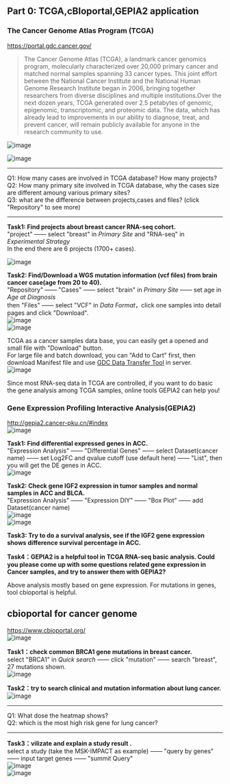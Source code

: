 ## Part 0: TCGA,cBIoportal,GEPIA2 application

### The Cancer Genome Atlas Program (TCGA)  
https://portal.gdc.cancer.gov/   
>The Cancer Genome Atlas (TCGA), a landmark cancer genomics program, molecularly characterized over 20,000 primary cancer and matched normal samples spanning 33 cancer types. This joint effort between the National Cancer Institute and the National Human Genome Research Institute began in 2006, bringing together researchers from diverse disciplines and multiple institutions.Over the next dozen years, TCGA generated over 2.5 petabytes of genomic, epigenomic, transcriptomic, and proteomic data. The data, which has already lead to improvements in our ability to diagnose, treat, and prevent cancer, will remain publicly available for anyone in the research community to use.   

![image](https://github.com/leiwaaping/bioinformatic-basic-practices/blob/main/pics/TCGA1.png)   

![image](https://github.com/leiwaaping/bioinformatic-basic-practices/blob/main/pics/TCGA2.png)

******************************************************** 

Q1: How many cases are involved in TCGA database? How many projects?  
Q2: How many primary site involved in TCGA database, why the cases size are different amoung various primary sites?   
Q3: what are the difference between projects,cases and files?  (click "Repository" to see more)  

***********************************************************  

**Task1: Find projects about breast cancer RNA-seq cohort.**  
"project" —— select "breast" in *Primary Site* and "RNA-seq" in *Experimental Strategy*  
In the end there are 6 projects (1700+ cases).

![image](https://github.com/leiwaaping/bioinformatic-basic-practices/blob/main/pics/TCGA3.png)  

**Task2: Find/Download a WGS mutation information (vcf files) from brain cancer case(age from 20 to 40).**  
"Repository" —— "Cases" —— select "brain" in *Primary Site* —— set age in *Age at Diagnosis*    
then "Files" —— select "VCF" in *Data Format*，click one samples into detail pages and click "Download".  
![image](https://github.com/leiwaaping/bioinformatic-basic-practices/blob/main/pics/TCGA4.png)  
![image](https://github.com/leiwaaping/bioinformatic-basic-practices/blob/main/pics/TCGA5.png)  

TCGA as a cancer samples data base, you can easily get a opened and small file with "Download" button.  
For large file and batch download, you can "Add to Cart" first, then download Manifest file and use [GDC Data Transfer Tool](https://gdc.cancer.gov/access-data/gdc-data-transfer-tool) in server.  
![image](https://github.com/leiwaaping/bioinformatic-basic-practices/blob/main/pics/TCGA5.png)  

Since most RNA-seq data in TCGA are controlled, if you want to do basic the gene analysis among TCGA samples, online tools GEPIA2 can help you!   
  
  
### Gene Expression Profiling Interactive Analysis(GEPIA2)  
http://gepia2.cancer-pku.cn/#index  
![image](https://github.com/leiwaaping/bioinformatic-basic-practices/blob/main/pics/GEPIA1.png)  

**Task1: Find differential expressed genes in ACC.**  
"Expression Analysis" —— "Differential Genes" —— select Dataset(cancer name) —— set Log2FC and qvalue cutoff (use default here) —— "List", then you will get the DE genes in ACC.  
![image](https://github.com/leiwaaping/bioinformatic-basic-practices/blob/main/pics/GEPIA2.png) 

**Task2: Check gene IGF2 expression in tumor samples and normal samples in ACC and BLCA.**  
"Expression Analysis" —— "Expression DIY" —— "Box Plot" —— add Dataset(cancer name)   
![image](https://github.com/leiwaaping/bioinformatic-basic-practices/blob/main/pics/GEPIA3.png)   
![image](https://github.com/leiwaaping/bioinformatic-basic-practices/blob/main/pics/GEPIA4.png)   

**Task3: Try to do a survival analysis, see if the IGF2 gene expression shows difference survival percentage in ACC.**  

**Task4：GEPIA2 is a helpful tool in TCGA RNA-seq basic analysis. Could you please come up with some questions related gene expression in Cancer samples, and try to answer them with GEPIA2?**  

  
  
Above analysis mostly based on gene expression. For mutations in genes, tool cbioportal is helpful.  

## cbioportal for cancer genome  
https://www.cbioportal.org/  
![image](https://github.com/leiwaaping/bioinformatic-basic-practices/blob/main/pics/cbioportal0.png)  

**Task1：check common BRCA1 gene mutations in breast cancer.**  
select "BRCA1" in *Quick search* —— click "mutation" —— search "breast", 27 mutations shown.  
![image](https://github.com/leiwaaping/bioinformatic-basic-practices/blob/main/pics/cbioportal2.png)   
  
**Task2：try to search clinical and mutation information about lung cancer.**   
![image](https://github.com/leiwaaping/bioinformatic-basic-practices/blob/main/pics/cbioportal3.png)    
*************************************  
Q1: What dose the heatmap shows?  
Q2: which is the most high risk gene for lung cancer?  
**************************************  

**Task3：vilizate and explain a study result .**   
select a study (take the MSK-IMPACT as example) —— "query by genes" —— input target genes —— "summit Query"  
![image](https://github.com/leiwaaping/bioinformatic-basic-practices/blob/main/pics/cbioportal4.png)  
![image](https://github.com/leiwaaping/bioinformatic-basic-practices/blob/main/pics/cbioportal5.png)  




 




